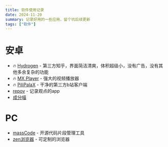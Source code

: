```yaml
---
title: 软件使用记录
date: 2024-11-20
summary: 记录好用的一些应用，留个坑后续更新
tags: ["软件"]
---
```

# 安卓
- 🔥 [Hydrogen](https://huajiqaq.github.io/myhydrogen/) - 第三方知乎，界面简洁清爽，体积超级小，没有广告，没有其他多余复杂的功能
- 🔥 [MX Player](https://play.google.com/store/search?q=MX+Player&c=apps) - 强大的视频播放器
- 🔥 [PiliPalaX](https://github.com/orz12/PiliPalaX) - 干净的第三方b站客户端
- [repov](https://play.google.com/store/apps/details?id=com.kilo.repov&hl=zh) - 记录观点的app
- [成分喵](https://www.chengfenmiao.com/)

# PC
- [massCode](https://github.com/massCodeIO/massCode) - 开源代码片段管理工具
- [zen浏览器](https://zen-browser.app/download) - 可定制的浏览器